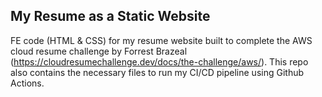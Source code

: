 ## My Resume as a Static Website
FE code (HTML & CSS) for my resume website built to complete the AWS cloud resume challenge by Forrest Brazeal (https://cloudresumechallenge.dev/docs/the-challenge/aws/). This repo also contains the necessary files to run my CI/CD pipeline using Github Actions.
